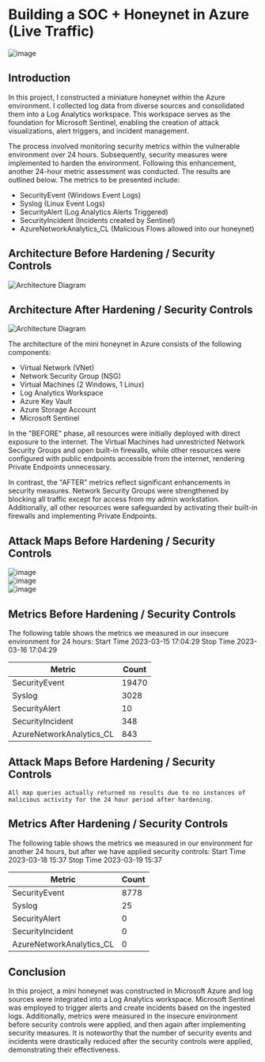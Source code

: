 # Building a SOC + Honeynet in Azure (Live Traffic)
![image](https://github.com/delvincybertech/Cloud-SOC/assets/164829222/1b766875-2b86-4b31-b473-26a53890fd20)


## Introduction

In this project, I constructed a miniature honeynet within the Azure environment. I collected log data from diverse sources and consolidated them into a Log Analytics workspace. This workspace serves as the foundation for Microsoft Sentinel, enabling the creation of attack visualizations, alert triggers, and incident management.

The process involved monitoring security metrics within the vulnerable environment over 24 hours. Subsequently, security measures were implemented to harden the environment. Following this enhancement, another 24-hour metric assessment was conducted. The results are outlined below. The metrics to be presented include:

- SecurityEvent (Windows Event Logs)
- Syslog (Linux Event Logs)
- SecurityAlert (Log Analytics Alerts Triggered)
- SecurityIncident (Incidents created by Sentinel)
- AzureNetworkAnalytics_CL (Malicious Flows allowed into our honeynet)

## Architecture Before Hardening / Security Controls
![Architecture Diagram](https://i.imgur.com/aBDwnKb.jpg)

## Architecture After Hardening / Security Controls
![Architecture Diagram](https://i.imgur.com/YQNa9Pp.jpg)

The architecture of the mini honeynet in Azure consists of the following components:

- Virtual Network (VNet)
- Network Security Group (NSG)
- Virtual Machines (2 Windows, 1 Linux)
- Log Analytics Workspace
- Azure Key Vault
- Azure Storage Account
- Microsoft Sentinel

In the "BEFORE" phase, all resources were initially deployed with direct exposure to the internet. The Virtual Machines had unrestricted Network Security Groups and open built-in firewalls, while other resources were configured with public endpoints accessible from the internet, rendering Private Endpoints unnecessary.

In contrast, the "AFTER" metrics reflect significant enhancements in security measures. Network Security Groups were strengthened by blocking all traffic except for access from my admin workstation. Additionally, all other resources were safeguarded by activating their built-in firewalls and implementing Private Endpoints.
## Attack Maps Before Hardening / Security Controls
![image](https://github.com/delvincybertech/Cloud-SOC/assets/164829222/a8dfdabc-ab95-418a-aa55-103c82131836)<br>
![image](https://github.com/delvincybertech/Cloud-SOC/assets/164829222/d783217a-7a0e-4faf-adcb-114c7d22364e)<br>
![image](https://github.com/delvincybertech/Cloud-SOC/assets/164829222/cb085e84-61af-45f0-9933-ccd6436e9ee4)<br>

## Metrics Before Hardening / Security Controls

The following table shows the metrics we measured in our insecure environment for 24 hours:
Start Time 2023-03-15 17:04:29
Stop Time 2023-03-16 17:04:29

| Metric                   | Count
| ------------------------ | -----
| SecurityEvent            | 19470
| Syslog                   | 3028
| SecurityAlert            | 10
| SecurityIncident         | 348
| AzureNetworkAnalytics_CL | 843

## Attack Maps Before Hardening / Security Controls

```All map queries actually returned no results due to no instances of malicious activity for the 24 hour period after hardening.```

## Metrics After Hardening / Security Controls

The following table shows the metrics we measured in our environment for another 24 hours, but after we have applied security controls:
Start Time 2023-03-18 15:37
Stop Time	2023-03-19 15:37

| Metric                   | Count
| ------------------------ | -----
| SecurityEvent            | 8778
| Syslog                   | 25
| SecurityAlert            | 0
| SecurityIncident         | 0
| AzureNetworkAnalytics_CL | 0

## Conclusion

In this project, a mini honeynet was constructed in Microsoft Azure and log sources were integrated into a Log Analytics workspace. Microsoft Sentinel was employed to trigger alerts and create incidents based on the ingested logs. Additionally, metrics were measured in the insecure environment before security controls were applied, and then again after implementing security measures. It is noteworthy that the number of security events and incidents were drastically reduced after the security controls were applied, demonstrating their effectiveness.
